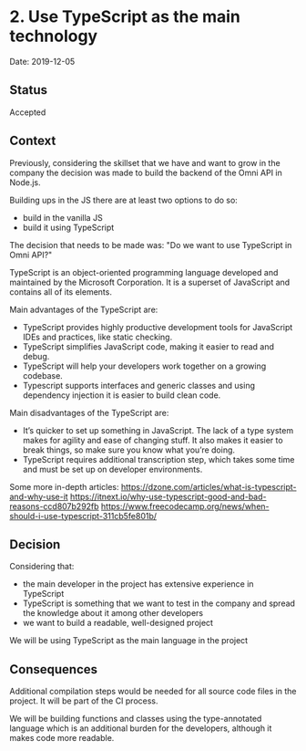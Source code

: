 # 2. Use TypeScript as the main technology

Date: 2019-12-05

## Status

Accepted

## Context

Previously, considering the skillset that we have and want to grow in the company the decision was made to build the backend of the Omni API in Node.js.

Building ups in the JS there are at least two options to do so:

- build in the vanilla JS
- build it using TypeScript

The decision that needs to be made was: "Do we want to use TypeScript in Omni API?"

TypeScript is an object-oriented programming language developed and maintained by the Microsoft Corporation. It is a superset of JavaScript and contains all of its elements.

Main advantages of the TypeScript are:

- TypeScript provides highly productive development tools for JavaScript IDEs and practices, like static checking.
- TypeScript simplifies JavaScript code, making it easier to read and debug.
- TypeScript will help your developers work together on a growing codebase.
- Typescript supports interfaces and generic classes and using dependency injection it is easier to build clean code.

Main disadvantages of the TypeScript are:

- It’s quicker to set up something in JavaScript. The lack of a type system makes for agility and ease of changing stuff. It also makes it easier to break things, so make sure you know what you’re doing.
- TypeScript requires additional transcription step, which takes some time and must be set up on developer environments.

Some more in-depth articles:
https://dzone.com/articles/what-is-typescript-and-why-use-it
https://itnext.io/why-use-typescript-good-and-bad-reasons-ccd807b292fb
https://www.freecodecamp.org/news/when-should-i-use-typescript-311cb5fe801b/

## Decision

Considering that:

- the main developer in the project has extensive experience in TypeScript
- TypeScript is something that we want to test in the company and spread the knowledge about it among other developers
- we want to build a readable, well-designed project

We will be using TypeScript as the main language in the project

## Consequences

Additional compilation steps would be needed for all source code files in the project. It will be part of the CI process.

We will be building functions and classes using the type-annotated language which is an additional burden for the developers, although it makes code more readable.
